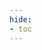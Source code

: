 ```yaml
---
hide:
- toc
---
```


<!--
<embed type="text/html" src=<waiting-for-the-url>?uiSchema[appBar][ui:input]=false&uiSchema[appBar][ui:splitView]=false" width="100%" height="1000px">
-->
